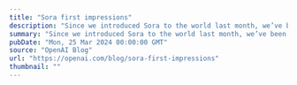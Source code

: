 ```yaml
---
title: "Sora first impressions"
description: "Since we introduced Sora to the world last month, we’ve been working with artists to learn how Sora might aid in their creative process."
summary: "Since we introduced Sora to the world last month, we’ve been working with artists to learn how Sora might aid in their creative process."
pubDate: "Mon, 25 Mar 2024 00:00:00 GMT"
source: "OpenAI Blog"
url: "https://openai.com/blog/sora-first-impressions"
thumbnail: ""
---
```


